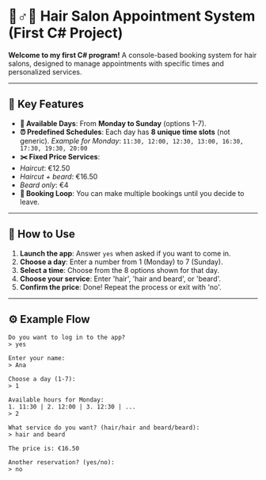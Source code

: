 # 💇♂️💈 Hair Salon Appointment System (First C# Project)

**Welcome to my first C# program!** A console-based booking system for hair salons, designed to manage appointments with specific times and personalized services.

---

## 🎯 **Key Features**
- **📅 Available Days**: From **Monday to Sunday** (options 1-7).
- **⏰ Predefined Schedules**: Each day has **8 unique time slots** (not generic).
*Example for Monday*:
`11:30, 12:00, 12:30, 13:00, 16:30, 17:30, 19:30, 20:00`
- **✂️ Fixed Price Services**:
- *Haircut*: €12.50
- *Haircut + beard*: €16.50
- *Beard only*: €4
- **🔄 Booking Loop**: You can make multiple bookings until you decide to leave.

---

## 🚀 **How ​​to Use**
1. **Launch the app**: Answer `yes` when asked if you want to come in.
2. **Choose a day**: Enter a number from 1 (Monday) to 7 (Sunday).
3. **Select a time**: Choose from the 8 options shown for that day.
4. **Choose your service**: Enter 'hair', 'hair and beard', or 'beard'.
5. **Confirm the price**: Done! Repeat the process or exit with 'no'.

---

## ⚙️ **Example Flow**
```plaintext
Do you want to log in to the app?
> yes

Enter your name:
> Ana

Choose a day (1-7):
> 1

Available hours for Monday:
1. 11:30 | 2. 12:00 | 3. 12:30 | ...
> 2

What service do you want? (hair/hair and beard/beard):
> hair and beard

The price is: €16.50

Another reservation? (yes/no):
> no
